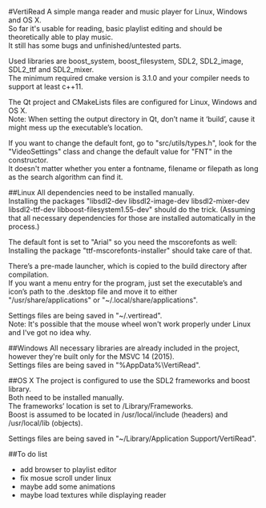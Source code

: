 #VertiRead
A simple manga reader and music player for Linux, Windows and OS X.  
So far it's usable for reading, basic playlist editing and should be theoretically able to play music.  
It still has some bugs and unfinished/untested parts.  

Used libraries are boost_system, boost_filesystem, SDL2, SDL2_image, SDL2_ttf and SDL2_mixer.  
The minimum required cmake version is 3.1.0 and your compiler needs to support at least c++11.  

The Qt project and CMakeLists files are configured for Linux, Windows and OS X.  
Note: When setting the output directory in Qt, don’t name it ‘build’, cause it might mess up the executable’s location.  

If you want to change the default font, go to "src/utils/types.h", look for the "VideoSettings" class and change the default value for "FNT" in the constructor.  
It doesn't matter whether you enter a fontname, filename or filepath as long as the search algorithm can find it.  

##Linux
All dependencies need to be installed manually.  
Installing the packages "libsdl2-dev libsdl2-image-dev libsdl2-mixer-dev libsdl2-ttf-dev libboost-filesystem1.55-dev" should do the trick. (Assuming that all necessary dependencies for those are installed automatically in the process.)  

The default font is set to "Arial" so you need the mscorefonts as well:  
Installing the package "ttf-mscorefonts-installer" should take care of that.  

There’s a pre-made launcher, which is copied to the build directory after compilation.  
If you want a menu entry for the program, just set the executable’s and icon’s path to the .desktop file and move it to either "/usr/share/applications" or "~/.local/share/applications".  

Settings files are being saved in "~/.vertiread".  
Note: It's possible that the mouse wheel won't work properly under Linux and I've got no idea why.  

##Windows
All necessary libraries are already included in the project, however they're built only for the MSVC 14 (2015).  
Settings files are being saved in "%AppData%\VertiRead".  

##OS X
The project is configured to use the SDL2 frameworks and boost library.  
Both need to be installed manually.  
The frameworks’ location is set to /Library/Frameworks.  
Boost is assumed to be located in /usr/local/include (headers) and /usr/local/lib (objects).  

Settings files are being saved in "~/Library/Application Support/VertiRead".  

##To do list
- add browser to playlist editor
- fix mosue scroll under linux
- maybe add some animations
- maybe load textures while displaying reader
